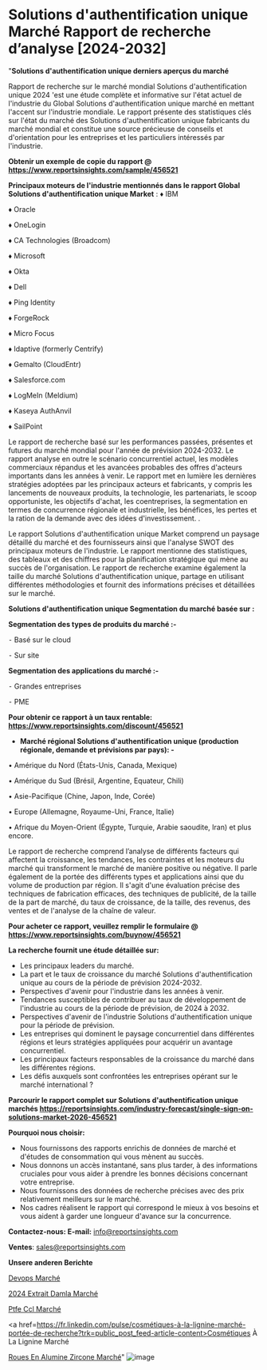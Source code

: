 # Solutions d'authentification unique Marché Rapport de recherche d’analyse [2024-2032]

"<strong>Solutions d'authentification unique derniers aperçus du marché</strong>

Rapport de recherche sur le marché mondial Solutions d'authentification unique 2024 'est une étude complète et informative sur l'état actuel de l'industrie du Global Solutions d'authentification unique marché en mettant l'accent sur l'industrie mondiale. Le rapport présente des statistiques clés sur l'état du marché des Solutions d'authentification unique fabricants du marché mondial et constitue une source précieuse de conseils et d'orientation pour les entreprises et les particuliers intéressés par l'industrie.

<strong>Obtenir un exemple de copie du rapport @ <a href=https://www.reportsinsights.com/sample/456521>https://www.reportsinsights.com/sample/456521</a></strong>

<strong>Principaux moteurs de l'industrie mentionnés dans le rapport Global Solutions d'authentification unique Market</strong> :
♦ IBM

♦ Oracle

♦ OneLogin

♦ CA Technologies (Broadcom)

♦ Microsoft

♦ Okta

♦ Dell

♦ Ping Identity

♦ ForgeRock

♦ Micro Focus

♦ Idaptive (formerly Centrify)

♦ Gemalto (CloudEntr)

♦ Salesforce.com

♦ LogMeIn (Meldium)

♦ Kaseya AuthAnvil

♦ SailPoint

Le rapport de recherche basé sur les performances passées, présentes et futures du marché mondial pour l'année de prévision 2024-2032. Le rapport analyse en outre le scénario concurrentiel actuel, les modèles commerciaux répandus et les avancées probables des offres d'acteurs importants dans les années à venir. Le rapport met en lumière les dernières stratégies adoptées par les principaux acteurs et fabricants, y compris les lancements de nouveaux produits, la technologie, les partenariats, le scoop opportuniste, les objectifs d'achat, les coentreprises, la segmentation en termes de concurrence régionale et industrielle, les bénéfices, les pertes et la ration de la demande avec des idées d'investissement. .

Le rapport Solutions d'authentification unique Market comprend un paysage détaillé du marché et des fournisseurs ainsi que l'analyse SWOT des principaux moteurs de l'industrie. Le rapport mentionne des statistiques, des tableaux et des chiffres pour la planification stratégique qui mène au succès de l'organisation. Le rapport de recherche examine également la taille du marché Solutions d'authentification unique, partage en utilisant différentes méthodologies et fournit des informations précises et détaillées sur le marché.

<strong>Solutions d'authentification unique Segmentation du marché basée sur :</strong>

<strong>Segmentation des types de produits du marché :-</strong>

⁃ Basé sur le cloud

⁃ Sur site

<strong>Segmentation des applications du marché :-</strong>

⁃ Grandes entreprises

⁃ PME

<strong>Pour obtenir ce rapport à un taux rentable: <a href=https://www.reportsinsights.com/discount/456521>https://www.reportsinsights.com/discount/456521</a></strong>
<ul>
  <li><strong>Marché régional Solutions d'authentification unique (production régionale, demande et prévisions par pays): -</strong></li>
</ul>
• Amérique du Nord (États-Unis, Canada, Mexique)

• Amérique du Sud (Brésil, Argentine, Equateur, Chili)

• Asie-Pacifique (Chine, Japon, Inde, Corée)

• Europe (Allemagne, Royaume-Uni, France, Italie)

• Afrique du Moyen-Orient (Égypte, Turquie, Arabie saoudite, Iran) et plus encore.

Le rapport de recherche comprend l’analyse de différents facteurs qui affectent la croissance, les tendances, les contraintes et les moteurs du marché qui transforment le marché de manière positive ou négative. Il parle également de la portée des différents types et applications ainsi que du volume de production par région. Il s'agit d'une évaluation précise des techniques de fabrication efficaces, des techniques de publicité, de la taille de la part de marché, du taux de croissance, de la taille, des revenus, des ventes et de l'analyse de la chaîne de valeur.

<strong>Pour acheter ce rapport, veuillez remplir le formulaire @   <a href=https://www.reportsinsights.com/buynow/456521>https://www.reportsinsights.com/buynow/456521</a></strong>

<strong>La recherche fournit une étude détaillée sur:</strong>
<ul>
  <li>Les principaux leaders du marché.</li>
  <li>La part et le taux de croissance du marché Solutions d'authentification unique au cours de la période de prévision 2024-2032.</li>
  <li>Perspectives d'avenir pour l'industrie dans les années à venir.</li>
  <li>Tendances susceptibles de contribuer au taux de développement de l'industrie au cours de la période de prévision, de 2024 à 2032.</li>
  <li>Perspectives d'avenir de l'industrie Solutions d'authentification unique pour la période de prévision.</li>
  <li>Les entreprises qui dominent le paysage concurrentiel dans différentes régions et leurs stratégies appliquées pour acquérir un avantage concurrentiel.</li>
  <li>Les principaux facteurs responsables de la croissance du marché dans les différentes régions.</li>
  <li>Les défis auxquels sont confrontées les entreprises opérant sur le marché international ?</li>
</ul>

<strong>Parcourir le rapport complet sur Solutions d'authentification unique marchés <a href=https://reportsinsights.com/industry-forecast/single-sign-on-solutions-market-2026-456521>https://reportsinsights.com/industry-forecast/single-sign-on-solutions-market-2026-456521</a></strong>

<strong>Pourquoi nous choisir:</strong>
<ul>
  <li>Nous fournissons des rapports enrichis de données de marché et d'études de consommation qui vous mènent au succès.</li>
  <li>Nous donnons un accès instantané, sans plus tarder, à des informations cruciales pour vous aider à prendre les bonnes décisions concernant votre entreprise.</li>
  <li>Nous fournissons des données de recherche précises avec des prix relativement meilleurs sur le marché.</li>
  <li>Nos cadres réalisent le rapport qui correspond le mieux à vos besoins et vous aident à garder une longueur d'avance sur la concurrence.</li>
</ul>
<strong>Contactez-nous:
</strong><strong>E-mail:</strong> <a href=mailto:info@reportsinsights.com>info@reportsinsights.com</a>

<strong>Ventes</strong>: <a href=mailto:sales@reportsinsights.com>sales@reportsinsights.com</a>

<strong>Unsere anderen Berichte</strong>

<a href=https://www.linkedin.com/pulse/devops-march%C3%A9-perspectives-de-croissance-xtjvf/>Devops Marché</a>

<a href=https://www.linkedin.com/pulse/2024-extrait-damla-march%C3%A9-tendances-rapport-uwogc/>2024 Extrait Damla Marché</a>

<a href=https://www.linkedin.com/pulse/ptfe-ccl-marché-2024-possibilités-incroyables-g01uc/>Ptfe Ccl Marché</a>

<a href=https://fr.linkedin.com/pulse/cosmétiques-à-la-lignine-marché-portée-de-recherche?trk=public_post_feed-article-content>Cosmétiques À La Lignine Marché</a>

<a href=https://www.linkedin.com/pulse/roues-en-alumine-zircone-march%C3%A9informations-l0xpf/>Roues En Alumine Zircone Marché</a>"
![image](https://github.com/daminid12/RItrends/assets/158430485/f05b4dc4-7563-4025-8b91-d94081166634)
